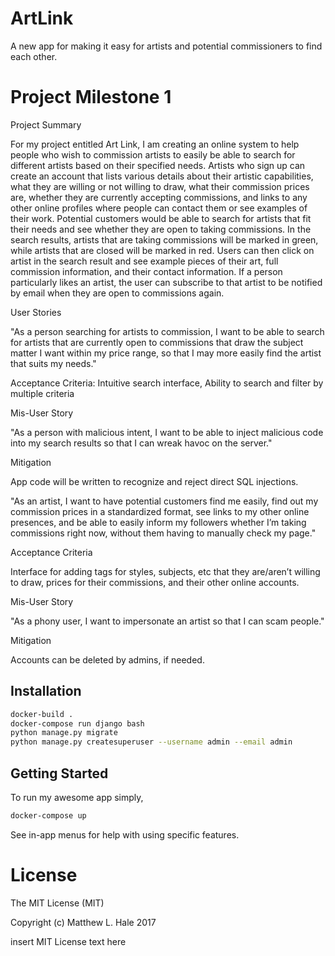 # ArtLink
A new app for making it easy for artists and potential commissioners to find each other.

# Project Milestone 1
Project Summary

For my project entitled Art Link, I am creating an online system to help people who wish to commission artists to easily be able to search for different artists based on their specified needs. Artists who sign up can create an account that lists various details about their artistic capabilities, what they are willing or not willing to draw, what their commission prices are, whether they are currently accepting commissions, and links to any other online profiles where people can contact them or see examples of their work. Potential customers would be able to search for artists that fit their needs and see whether they are open to taking commissions. In the search results, artists that are taking commissions will be marked in green, while artists that are closed will be marked in red. Users can then click on artist in the search result and see example pieces of their art, full commission information, and their contact information. If a person particularly likes an artist, the user can subscribe to that artist to be notified by email when they are open to commissions again.
	
User Stories

"As a person searching for artists to commission, I want to be able to search for artists that are currently open to commissions that draw the subject matter I want within my price range, so that I may more easily find the artist that suits my needs."

Acceptance Criteria: Intuitive search interface, Ability to search and filter by multiple criteria

Mis-User Story

"As a person with malicious intent, I want to be able to inject malicious code into my search results so that I can wreak havoc on the server."

Mitigation

App code will be written to recognize and reject direct SQL injections.

"As an artist, I want to have potential customers find me easily, find out my commission prices in a standardized format, see links to my other online presences, and be able to easily inform my followers whether I’m taking commissions right now, without them having to manually check my page."

Acceptance Criteria

Interface for adding tags for styles, subjects, etc that they are/aren’t willing to draw, prices for their commissions, and their other online accounts.
	
Mis-User Story

"As a phony user, I want to impersonate an artist so that I can scam people."
	
Mitigation
	
Accounts can be deleted by admins, if needed.


## Installation
```bash
docker-build .
docker-compose run django bash
python manage.py migrate
python manage.py createsuperuser --username admin --email admin
```

## Getting Started
To run my awesome app simply,
```bash
docker-compose up
```
See in-app menus for help with using specific features.

# License
The MIT License (MIT)

Copyright (c) Matthew L. Hale 2017

insert MIT License text here
